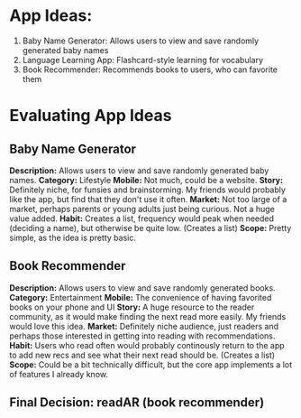 # App Ideas:
1. Baby Name Generator: Allows users to view and save randomly generated baby names
2. Language Learning App: Flashcard-style learning for vocabulary
3. Book Recommender: Recommends books to users, who can favorite them

# Evaluating App Ideas
## Baby Name Generator
**Description:** Allows users to view and save randomly generated baby names. 
**Category:** Lifestyle
**Mobile:** Not much, could be a website.
**Story:** Definitely niche, for funsies and brainstorming. My friends would probably like the app, but find that they don't use it often.
**Market:** Not too large of a market, perhaps parents or young adults just being curious. Not a huge value added.
**Habit:** Creates a list, frequency would peak when needed (deciding a name), but otherwise be quite low. (Creates a list)
**Scope:** Pretty simple, as the idea is pretty basic.


## Book Recommender
**Description:** Allows users to view and save randomly generated books. 
**Category:** Entertainment
**Mobile:** The convenience of having favorited books on your phone and UI
**Story:** A huge resource to the reader community, as it would make finding the next read more easily. My friends would love this idea.
**Market:** Definitely niche audience, just readers and perhaps those interested in getting into reading with recommendations. 
**Habit:** Users who read often would probably continously return to the app to add new recs and see what their next read should be. (Creates a list)
**Scope:** Could be a bit technically difficult, but the core app implements a lot of features I already know.

## Final Decision: readAR (book recommender)
